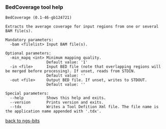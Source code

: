 ### BedCoverage tool help
	BedCoverage (0.1-46-gb124721)
	
	Extracts the average coverage for input regions from one or several BAM file(s).
	
	Mandatory parameters:
	  -bam <filelist> Input BAM file(s).
	
	Optional parameters:
	  -min_mapq <int> Minimum mapping quality.
	                  Default value: '1'
	  -in <file>      Input BED file (note that overlapping regions will be merged before processing). If unset, reads from STDIN.
	                  Default value: ''
	  -out <file>     Output BED file. If unset, writes to STDOUT.
	                  Default value: ''
	
	Special parameters:
	  --help          Shows this help and exits.
	  --version       Prints version and exits.
	  --tdx           Writes a Tool Defition Xml file. The file name is the application name appended with '.tdx'.
	
[back to ngs-bits](https://github.com/marc-sturm/ngs-bits)